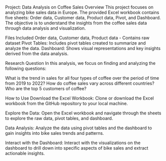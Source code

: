 Project: Data Analysis on Coffee Sales
Overview
This project focuses on analyzing bike sales data in Europe. The provided Excel workbook contains five sheets: Order data, Customer data, Product data, Pivot, and Dashboard. 
The objective is to understand the insights from the coffee sales data through data analysis and visualization.

Files Included
Order data, Customer data, Product data - Contains raw dataset
Pivot Tables: Includes pivot tables created to summarize and analyze the data.
Dashboard: Shows visual representations and key insights derived from the data analysis.

Research Question
In this analysis, we focus on finding and analyzing the following questions:

What is the trend in sales for all four types of coffee over the period of time from 2019 to 2022?
How do coffee sales vary across different countries?
Who are the top 5 customers of coffee?

How to Use
Download the Excel Workbook:
Clone or download the Excel workbook from the GitHub repository to your local machine.

Explore the Data:
Open the Excel workbook and navigate through the sheets to explore the raw data, pivot tables, and dashboard.

Data Analysis:
Analyze the data using pivot tables and the dashboard to gain insights into bike sales trends and patterns.

Interact with the Dashboard:
Interact with the visualizations on the dashboard to drill down into specific aspects of bike sales and extract actionable insights.
